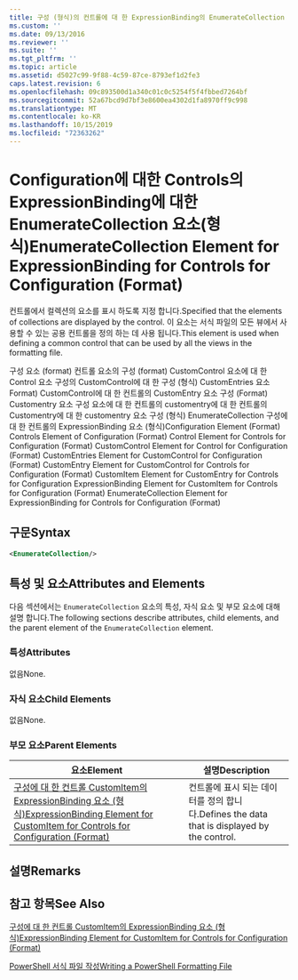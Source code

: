 ```yaml
---
title: 구성 (형식)의 컨트롤에 대 한 ExpressionBinding의 EnumerateCollection 요소 | Microsoft Docs
ms.custom: ''
ms.date: 09/13/2016
ms.reviewer: ''
ms.suite: ''
ms.tgt_pltfrm: ''
ms.topic: article
ms.assetid: d5027c99-9f88-4c59-87ce-8793ef1d2fe3
caps.latest.revision: 6
ms.openlocfilehash: 09c893500d1a340c01c0c5254f5f4fbbed7264bf
ms.sourcegitcommit: 52a67bcd9d7bf3e8600ea4302d1fa8970ff9c998
ms.translationtype: MT
ms.contentlocale: ko-KR
ms.lasthandoff: 10/15/2019
ms.locfileid: "72363262"
---
```

# <a name="enumeratecollection-element-for-expressionbinding-for-controls-for-configuration-format"></a><span data-ttu-id="24dfe-102">Configuration에 대한 Controls의 ExpressionBinding에 대한 EnumerateCollection 요소(형식)</span><span class="sxs-lookup"><span data-stu-id="24dfe-102">EnumerateCollection Element for ExpressionBinding for Controls for Configuration (Format)</span></span>

<span data-ttu-id="24dfe-103">컨트롤에서 컬렉션의 요소를 표시 하도록 지정 합니다.</span><span class="sxs-lookup"><span data-stu-id="24dfe-103">Specified that the elements of collections are displayed by the control.</span></span> <span data-ttu-id="24dfe-104">이 요소는 서식 파일의 모든 뷰에서 사용할 수 있는 공용 컨트롤을 정의 하는 데 사용 됩니다.</span><span class="sxs-lookup"><span data-stu-id="24dfe-104">This element is used when defining a common control that can be used by all the views in the formatting file.</span></span>

<span data-ttu-id="24dfe-105">구성 요소 (format) 컨트롤 요소의 구성 (format) CustomControl 요소에 대 한 Control 요소 구성의 CustomControl에 대 한 구성 (형식) CustomEntries 요소 Format) CustomControl에 대 한 컨트롤의 CustomEntry 요소 구성 (Format) Customentry 요소 구성 요소에 대 한 컨트롤의 customentry에 대 한 컨트롤의 Customentry에 대 한 customentry 요소 구성 (형식) EnumerateCollection 구성에 대 한 컨트롤의 ExpressionBinding 요소 (형식)</span><span class="sxs-lookup"><span data-stu-id="24dfe-105">Configuration Element (Format) Controls Element of Configuration (Format) Control Element for Controls for Configuration (Format) CustomControl Element for Control for Configuration (Format) CustomEntries Element for CustomControl for Configuration (Format) CustomEntry Element for CustomControl for Controls for Configuration (Format) CustomItem Element for CustomEntry for Controls for Configuration ExpressionBinding Element for CustomItem for Controls for Configuration (Format) EnumerateCollection Element for ExpressionBinding for Controls for Configuration (Format)</span></span>

## <a name="syntax"></a><span data-ttu-id="24dfe-106">구문</span><span class="sxs-lookup"><span data-stu-id="24dfe-106">Syntax</span></span>

```xml
<EnumerateCollection/>
```

## <a name="attributes-and-elements"></a><span data-ttu-id="24dfe-107">특성 및 요소</span><span class="sxs-lookup"><span data-stu-id="24dfe-107">Attributes and Elements</span></span>

<span data-ttu-id="24dfe-108">다음 섹션에서는 `EnumerateCollection` 요소의 특성, 자식 요소 및 부모 요소에 대해 설명 합니다.</span><span class="sxs-lookup"><span data-stu-id="24dfe-108">The following sections describe attributes, child elements, and the parent element of the `EnumerateCollection` element.</span></span>

### <a name="attributes"></a><span data-ttu-id="24dfe-109">특성</span><span class="sxs-lookup"><span data-stu-id="24dfe-109">Attributes</span></span>

<span data-ttu-id="24dfe-110">없음</span><span class="sxs-lookup"><span data-stu-id="24dfe-110">None.</span></span>

### <a name="child-elements"></a><span data-ttu-id="24dfe-111">자식 요소</span><span class="sxs-lookup"><span data-stu-id="24dfe-111">Child Elements</span></span>

<span data-ttu-id="24dfe-112">없음</span><span class="sxs-lookup"><span data-stu-id="24dfe-112">None.</span></span>

### <a name="parent-elements"></a><span data-ttu-id="24dfe-113">부모 요소</span><span class="sxs-lookup"><span data-stu-id="24dfe-113">Parent Elements</span></span>

|<span data-ttu-id="24dfe-114">요소</span><span class="sxs-lookup"><span data-stu-id="24dfe-114">Element</span></span>|<span data-ttu-id="24dfe-115">설명</span><span class="sxs-lookup"><span data-stu-id="24dfe-115">Description</span></span>|
|-------------|-----------------|
|[<span data-ttu-id="24dfe-116">구성에 대 한 컨트롤 CustomItem의 ExpressionBinding 요소 (형식)</span><span class="sxs-lookup"><span data-stu-id="24dfe-116">ExpressionBinding Element for CustomItem for Controls for Configuration (Format)</span></span>](./expressionbinding-element-for-customitem-for-controls-for-configuration-format.md)|<span data-ttu-id="24dfe-117">컨트롤에 표시 되는 데이터를 정의 합니다.</span><span class="sxs-lookup"><span data-stu-id="24dfe-117">Defines the data that is displayed by the control.</span></span>|

## <a name="remarks"></a><span data-ttu-id="24dfe-118">설명</span><span class="sxs-lookup"><span data-stu-id="24dfe-118">Remarks</span></span>

## <a name="see-also"></a><span data-ttu-id="24dfe-119">참고 항목</span><span class="sxs-lookup"><span data-stu-id="24dfe-119">See Also</span></span>

[<span data-ttu-id="24dfe-120">구성에 대 한 컨트롤 CustomItem의 ExpressionBinding 요소 (형식)</span><span class="sxs-lookup"><span data-stu-id="24dfe-120">ExpressionBinding Element for CustomItem for Controls for Configuration (Format)</span></span>](./expressionbinding-element-for-customitem-for-controls-for-configuration-format.md)

[<span data-ttu-id="24dfe-121">PowerShell 서식 파일 작성</span><span class="sxs-lookup"><span data-stu-id="24dfe-121">Writing a PowerShell Formatting File</span></span>](./writing-a-powershell-formatting-file.md)
